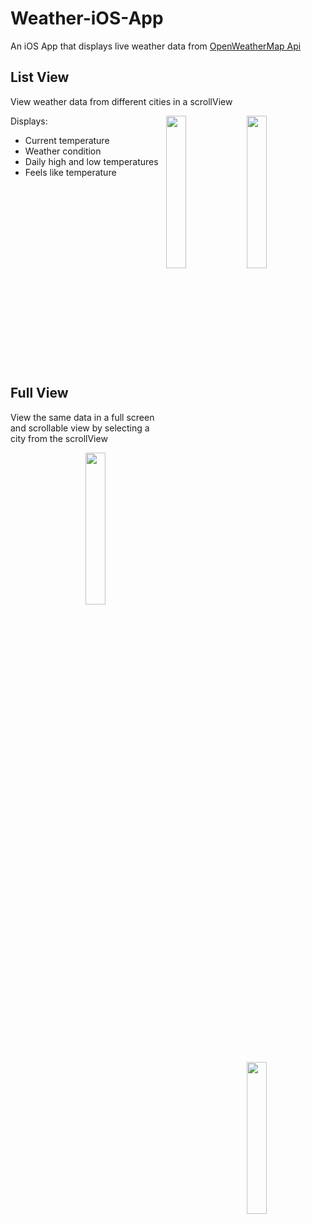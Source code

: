 # Weather-iOS-App
An iOS App that displays live weather data from [OpenWeatherMap Api](https://openweathermap.org/)

## List View 
View weather data from different cities in a scrollView


<img align="right" src="https://user-images.githubusercontent.com/97475545/164589822-e273b980-bcee-4c78-b572-36eb11920b2c.png" width=25% height=25%>

<img align="right" src="https://user-images.githubusercontent.com/97475545/164585497-cbb536ae-26f7-40fb-94e8-f865e3ae0703.png" width=25% height=25%>

Displays: 
- Current temperature 
- Weather condition 
- Daily high and low temperatures 
- Feels like temperature

<br />
<br />
<br />
<br />
<br />
<br />
<br />
<br />
<br />
<br />
<br />
<br />
<br />
<br />
<br />
<br />
<br />

## Full View
View the same data in a full screen and scrollable view by selecting a city from the scrollView

<img align="right" src="https://user-images.githubusercontent.com/97475545/164589947-183399b4-2e33-41ad-aa29-02cab4a1c629.png" width=25% height=25%>

<img align="right" src="https://user-images.githubusercontent.com/97475545/164589033-479b8ed6-9c36-4858-91fd-e14216085828.gif" width=25% height=25%>

